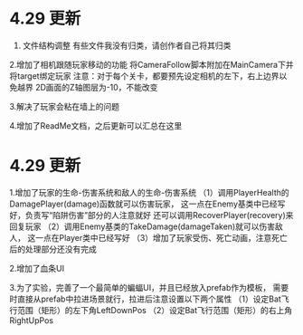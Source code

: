 # 4.29 更新
1. 文件结构调整
有些文件我没有归类，请创作者自己将其归类

2.增加了相机跟随玩家移动的功能
将CameraFollow脚本附加在MainCamera下并将target绑定玩家
注意：对于每个关卡，都要预先设定相机的左下，右上边界以免越界
2D画面的Z轴图层为-10，不能改变

3.解决了玩家会粘在墙上的问题

4.增加了ReadMe文档，之后更新可以汇总在这里

# 4.29 更新
1.增加了玩家的生命-伤害系统和敌人的生命-伤害系统
（1）调用PlayerHealth的DamagePlayer(damage)函数就可以伤害玩家，
这一点在Enemy基类中已经写好，负责写“陷阱伤害”部分的人注意就好
还可以调用RecoverPlayer(recovery)来回复玩家
（2）调用Enemy基类的TakeDamage(damageTaken)就可以伤害敌人，
这一点在Player类中已经写好
（3）增加了玩家受伤、死亡动画，注意死亡后的处理部分还没有完成

2.增加了血条UI

3.为了实验，完善了一个最简单的蝙蝠UI，并且已经放入prefab作为模板，
需要时直接从prefab中拉进场景就行，拉进后注意设置以下两个属性
（1）设定Bat飞行范围（矩形）的左下角LeftDownPos
（2）设定Bat飞行范围（矩形）的右上角RightUpPos
